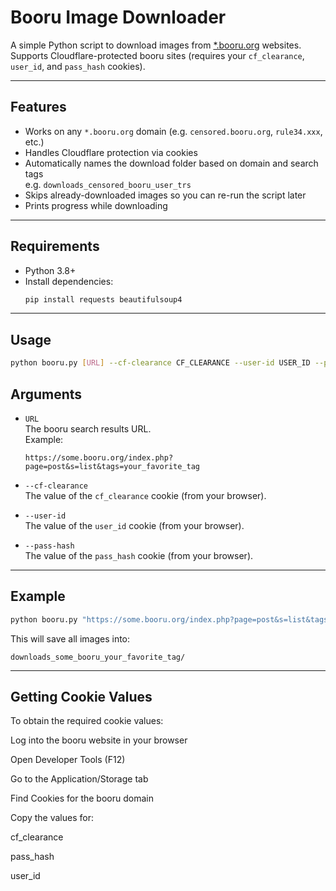 # Booru Image Downloader

A simple Python script to download images from [*.booru.org](https://booru.org/) websites.  
Supports Cloudflare-protected booru sites (requires your `cf_clearance`, `user_id`, and `pass_hash` cookies).

---

## Features
- Works on any `*.booru.org` domain (e.g. `censored.booru.org`, `rule34.xxx`, etc.)
- Handles Cloudflare protection via cookies
- Automatically names the download folder based on domain and search tags  
  e.g. `downloads_censored_booru_user_trs`
- Skips already-downloaded images so you can re-run the script later
- Prints progress while downloading

---

## Requirements
- Python 3.8+
- Install dependencies:
  ```bash
  pip install requests beautifulsoup4
  ```

---

## Usage

```bash
python booru.py [URL] --cf-clearance CF_CLEARANCE --user-id USER_ID --pass-hash PASS_HASH
```

## Arguments
- `URL`  
  The booru search results URL.  
  Example:  
  ```
  https://some.booru.org/index.php?page=post&s=list&tags=your_favorite_tag
  ```

- `--cf-clearance`  
  The value of the `cf_clearance` cookie (from your browser).

- `--user-id`  
  The value of the `user_id` cookie (from your browser).

- `--pass-hash`  
  The value of the `pass_hash` cookie (from your browser).

---

## Example

```bash
python booru.py "https://some.booru.org/index.php?page=post&s=list&tags=your_favorite_tag" --cf-clearance "aBcDeFgHiJkLmNoPqRsTuVwXyZ" --user-id "1234567890abcdef1234567890abcdef12345678" --pass-hash "12345"
```

This will save all images into:

```
downloads_some_booru_your_favorite_tag/
```

---

## Getting Cookie Values
To obtain the required cookie values:

Log into the booru website in your browser

Open Developer Tools (F12)

Go to the Application/Storage tab

Find Cookies for the booru domain

Copy the values for:

cf_clearance

pass_hash

user_id
